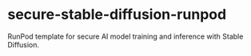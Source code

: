 # secure-stable-diffusion-runpod
RunPod template for secure AI model training and inference with Stable Diffusion.
